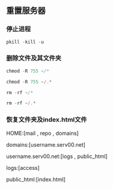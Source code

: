 ## 重置服务器
### 停止进程
```js
pkill -kill -u 
```
### 删除文件及其文件夹
```js
chmod -R 755 ~/* 
```
```js
chmod -R 755 ~/.* 
```
```js
rm -rf ~/* 
```
```js
rm -rf ~/.* 
```
### 恢复文件夹及index.html文件
HOME:[mail  , repo  , domains]

domains:[username.serv00.net]

username.serv00.net:[logs , public_html]

logs:[access]

public_html:[index.html]
